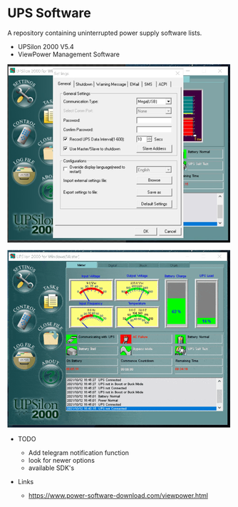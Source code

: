 # UPS Software

A repository containing uninterrupted power supply software lists.

* UPSilon 2000 V5.4
* ViewPower Management Software

[<img src="img/ups.jpg" width="500"/>](img/ups.jpg)



[<img src="img/ups.gif" width="500"/>](img/ups.gif)

* TODO
    * Add telegram notification function
    * look for newer options
    * available SDK's

* Links
    * https://www.power-software-download.com/viewpower.html